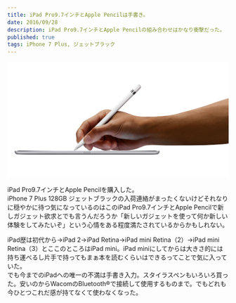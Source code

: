 ```yaml
---
title: iPad Pro9.7インチとApple Pencilは手書き。
date: 2016/09/28
description: iPad Pro9.7インチとApple Pencilの組み合わせはかなり衝撃だった。
published: true
tags: iPhone 7 Plus, ジェットブラック
---
```


<img src="/images/og.jpg" width="640" alt="">

iPad Pro9.7インチとApple Pencilを購入した。  
iPhone 7 Plus 128GB ジェットブラックの入荷連絡がまったくないけどそれなりに穏やかに待つ気になっているのはこのiPad Pro9.7インチとApple Pencilで新しガジェット欲求とでも言うんだろうか「新しいガジェットを使って何か新しい体験をしてみたいぞ」という心情をある程度満たされているからかもしれない。

iPad歴は初代から→iPad 2→iPad Retina→iPad mini Retina（2）→iPad mini Retina（3）とここのところはiPad mini。iPad miniにしてからは大きさ的には持ち運べるし片手で持ってもまぁ本を読むくらいはできるってことで気に入っていた。  
でも今までのiPadへの唯一の不満は手書き入力。スタイラスペンもいろいろ買った。安いのからWacomのBluetooth®で接続して使用するものまで。でもどれも今ひとつこれだ感が持てなくて使わなくなった。
